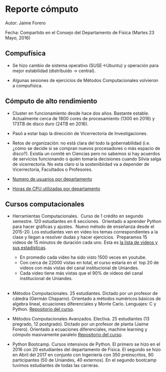 
# Reporte cómputo

Autor: Jaime Forero

Fecha: Compartido en el Consejo del Departamento de Física (Martes 23 Mayo, 2016)

## Compufísica 

* Se hizo cambio de sistema operativo (SUSE->Ubuntu) y operación para mejor estabilidad
  (distribuido -> central). 

* Algunas sesiones de ejercicios de Métodos Computacionales volvieron a compufísica.

## Cómputo de alto rendimiento

* Cluster en funcionamiento desde hace dos años. Bastante
  estable. Actualmente cerca de 1800 cores de procesamiento (1300 en 2016) y 173TB de
  disco duro (24TB en 2016).

* Pasó a estar bajo la dirección de Vicerrectoría de Investigaciones. 

* Retos de organización: no está clara del todo la gobernabilidad
  (i.e. ¿cómo se decide si se compran nuevos procesadores o más
  espacio de disco?). Existía un comité en Ciencias pero no sabemos si 
  hay acuerdos de servicios funcionando o quién tomaría decisiones cuando
  Silvia salga de vicerrectoría. No esta claro si la sostenibiidad va a depender
  de Vicerrectoría, Facultados o Profesores.

* [Numero de usuarios por departamento](https://github.com/ComputoCienciasUniandes/ReportesComputoFisica/blob/master/2017/usuarios-hpc.md)    
* [Horas de CPU utilizadas por departamento](https://github.com/ComputoCienciasUniandes/ReportesComputoFisica/blob/master/2017/horas-hpc.md)  


## Cursos computacionales 

* Herramientas Computacionales. 
  Curso de 1 crédito en segundo semestre.
  120 estudiantes en 6 secciones.
  Orientado a aprender Python para hacer gráficas y ajustes.
  Nuevo método de enseñanza desde el 2015-20. 
  Los estudiantes ven en video los temas correspondientes
  a la clase y llegan a resolver dudas y hacer ejercicios.
  Preparamos 15 videos de 15 minutos de duración cada uno.
  Esta es [la lista de videos y sus estadísticas](https://github.com/ComputoCienciasUniandes/HerramientasComputacionales/blob/master/estadisticas-videos.md).  

  - En promedio cada video ha sido visto 1500 veces en youtube.  
  - Con cerca de 22000 vistas en total, el curso estaría en el
  top 20 de videos con más vistas del canal institucional de Uniandes.  
  - Cada video tiene más vistas que el 90% de videos del canal 
  institucional de Uniandes.  
  

* Métodos Computacionales. 25 estudiantes. Dictado por un profesor de cátedra (Germán
  Chaparro). Orientado a métodos numéricos básicos de algebra lineal,
  ecuaciones diferenciales y Monte Carlo. Lenguajes: C y Python. [Repositorio del
  curso](https://github.com/ComputoCienciasUniandes/MetodosComputacionales).

* Métodos Computacionales Avanzados. Electiva. 25 estudiantes (13
  pregrado, 12 postgrado). Dictado por un profesor de planta (Jaime
  Forero). Orientado a ecuaciones diferenciales, machine learning y
  cómputo masivamente paralelo [Repositorio del
  curso](https://github.com/ComputoCienciasUniandes/MetodosComputacionalesAvanzados). 
  
* Python Bootcamp. Cursos intensivos de Python. 
  El primero se hizo en el 2016 con 20 estudiantes del departamento de Física. 
  El segundo se hizo en Abril del 2017 en conjunto con Ingeniería con 350 preinscritos, 
  90 participantes (50 de Uniandes, 40 externos). En el segundo bootcamp tuvimos
  estudiantes de todas las carreras. 
  





